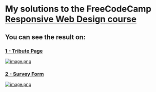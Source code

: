# My solutions to the FreeCodeCamp [Responsive Web Design course](https://www.freecodecamp.org/learn/responsive-web-design/)
## You can see the result on:
### [1 - Tribute Page](https://codepen.io/igoracmelo/full/bGRdMae)
[![image.png](https://i.postimg.cc/1tYvsPYy/image.png)](https://codepen.io/igoracmelo/full/bGRdMae)

### [2 - Survey Form](https://codepen.io/igoracmelo/full/WNOvJJR)
[![image.png](https://i.postimg.cc/SQ2BRtLg/image.png)](https://codepen.io/igoracmelo/full/WNOvJJR)
